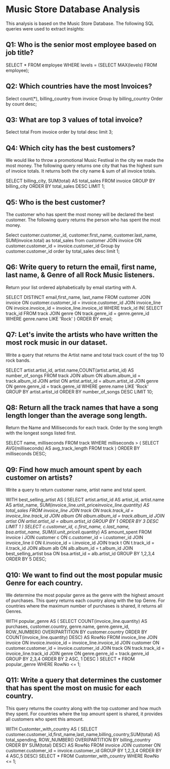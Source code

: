 # Music Store Database Analysis
This analysis is based on the Music Store Database. The following SQL queries were used to extract insights:

## Q1: Who is the senior most employee based on job title?

SELECT *
FROM employee
WHERE levels = (SELECT MAX(levels) FROM employee);

## Q2: Which countries have the most Invoices?

Select count(*), billing_country
from invoice
Group by billing_country
Order by count desc;

## Q3: What are top 3 values of total invoice?

Select total From invoice
order by total desc
limit 3;

## Q4: Which city has the best customers?
We would like to throw a promotional Music Festival in the city we made the most money. The following query returns one city that has the highest sum of invoice totals. It returns both the city name & sum of all invoice totals.

SELECT billing_city, SUM(total) AS total_sales
FROM invoice
GROUP BY billing_city
ORDER BY total_sales DESC
LIMIT 1;

## Q5: Who is the best customer?
The customer who has spent the most money will be declared the best customer. The following query returns the person who has spent the most money.

Select customer.customer_id,  customer.first_name, customer.last_name, SUM(invoice.total) as total_sales
from customer
JOIN invoice ON 
customer.customer_id = invoice.customer_id
Group by customer.customer_id
order by total_sales desc
limit 1;

## Q6: Write query to return the email, first name, last name, & Genre of all Rock Music listeners.
Return your list ordered alphabetically by email starting with A.

SELECT DISTINCT email,first_name, last_name
FROM customer
JOIN invoice ON customer.customer_id = invoice.customer_id
JOIN invoice_line ON invoice.invoice_id = invoice_line.invoice_id
WHERE track_id IN(
	SELECT track_id FROM track
	JOIN genre ON track.genre_id = genre.genre_id
	WHERE genre.name LIKE 'Rock' )
ORDER BY email;

## Q7: Let's invite the artists who have written the most rock music in our dataset.
Write a query that returns the Artist name and total track count of the top 10 rock bands.

SELECT artist.artist_id, artist.name,COUNT(artist.artist_id) AS number_of_songs
FROM track
JOIN album ON album.album_id = track.album_id
JOIN artist ON artist.artist_id = album.artist_id
JOIN genre ON genre.genre_id = track.genre_id
WHERE genre.name LIKE 'Rock'
GROUP BY artist.artist_id
ORDER BY number_of_songs DESC
LIMIT 10;

## Q8: Return all the track names that have a song length longer than the average song length.
Return the Name and Milliseconds for each track. Order by the song length with the longest songs listed first.

SELECT name, milliseconds
FROM track
WHERE milliseconds > (
	SELECT AVG(milliseconds) AS avg_track_length
	FROM track )
ORDER BY milliseconds DESC;

## Q9: Find how much amount spent by each customer on artists?
Write a query to return customer name, artist name and total spent.

WITH best_selling_artist AS (
	SELECT artist.artist_id AS artist_id, artist.name AS artist_name, SUM(invoice_line.unit_price*invoice_line.quantity) AS total_sales
	FROM invoice_line
	JOIN track ON track.track_id = invoice_line.track_id
	JOIN album ON album.album_id = track.album_id
	JOIN artist ON artist.artist_id = album.artist_id
	GROUP BY 1
	ORDER BY 3 DESC
	LIMIT 1 )
SELECT c.customer_id, c.first_name, c.last_name, bsa.artist_name, SUM(il.unit_price*il.quantity) AS amount_spent
FROM invoice i
JOIN customer c ON c.customer_id = i.customer_id
JOIN invoice_line il ON il.invoice_id = i.invoice_id
JOIN track t ON t.track_id = il.track_id
JOIN album alb ON alb.album_id = t.album_id
JOIN best_selling_artist bsa ON bsa.artist_id = alb.artist_id
GROUP BY 1,2,3,4
ORDER BY 5 DESC;


## Q10: We want to find out the most popular music Genre for each country.
We determine the most popular genre as the genre with the highest amount of purchases. This query returns each country along with the top Genre. For countries where the maximum number of purchases is shared, it returns all Genres.

WITH popular_genre AS 
( SELECT COUNT(invoice_line.quantity) AS purchases, customer.country, genre.name, genre.genre_id, 
ROW_NUMBER() OVER(PARTITION BY customer.country ORDER BY COUNT(invoice_line.quantity) DESC) AS RowNo 
    FROM invoice_line 
	JOIN invoice ON invoice.invoice_id = invoice_line.invoice_id
	JOIN customer ON customer.customer_id = invoice.customer_id
	JOIN track ON track.track_id = invoice_line.track_id
	JOIN genre ON genre.genre_id = track.genre_id
	GROUP BY 2,3,4
	ORDER BY 2 ASC, 1 DESC )
SELECT * FROM popular_genre WHERE RowNo <= 1;

## Q11: Write a query that determines the customer that has spent the most on music for each country.
This query returns the country along with the top customer and how much they spent. For countries where the top amount spent is shared, it provides all customers who spent this amount.

WITH Customter_with_country AS (
		SELECT customer.customer_id,first_name,last_name,billing_country,SUM(total) AS total_spending,
	    ROW_NUMBER() OVER(PARTITION BY billing_country ORDER BY SUM(total) DESC) AS RowNo 
		FROM invoice
		JOIN customer ON customer.customer_id = invoice.customer_id
		GROUP BY 1,2,3,4
		ORDER BY 4 ASC,5 DESC)
SELECT * FROM Customter_with_country WHERE RowNo <= 1;
